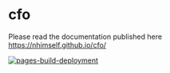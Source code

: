 # cfo
Please read the documentation published here https://nhimself.github.io/cfo/

[![pages-build-deployment](https://github.com/Nhimself/cfo/actions/workflows/pages/pages-build-deployment/badge.svg)](https://github.com/Nhimself/cfo/actions/workflows/pages/pages-build-deployment)
